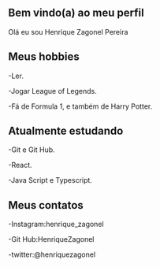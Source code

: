 ## Bem vindo(a) ao meu perfil


Olá eu sou Henrique Zagonel Pereira

## Meus hobbies

-Ler.

-Jogar League of Legends.

-Fá de Formula 1, e também de Harry Potter.



## Atualmente estudando

-Git e Git Hub.

-React.

-Java Script e Typescript.


## Meus contatos


-Instagram:henrique_zagonel

-Git Hub:HenriqueZagonel

-twitter:@henriquezagonel
